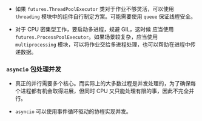 - 如果 `futures.ThreadPoolExecutor` 类对于作业不够灵活，可以使用 `threading` 模块中的组件自行制定方案。可能需要使用 `queue` 保证线程安全。

- 对于 CPU 密集型工作，要启动多进程，规避 GIL，这时候 应当使用 `futures.ProcessPoolExecutor`。如果场景较复杂，应当使用 `multiprocessing` 模块，可以将作业交给多进程处理，也可以帮助在进程中传递数据。

### `asyncio` 包处理并发

- 真正的并行需要多个核心。而实际上的大多数过程是并发处理的，为了确保每个进程都有机会取得进展，但同时 CPU 又只能处理有限的事，因此不完全并行。

- `asyncio` 可以使用事件循环驱动的协程实现并发。